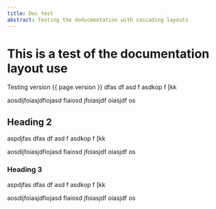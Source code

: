 ```yaml
---
title: Doc test
abstract: Testing the doducmentation with cascading layouts
---
```


# This is a test of the documentation layout use

Testing version {{ page.version }}
dfas
df
asd
f
asdkop
f 
[kk


aosdijfoiasjdfiojasd fiaiosd jfoiasjdf oiasjdf os

## Heading 2

aspdjfas
dfas
df
asd
f
asdkop
f 
[kk


aosdijfoiasjdfiojasd fiaiosd jfoiasjdf oiasjdf os

### Heading 3

aspdjfas
dfas
df
asd
f
asdkop
f 
[kk


aosdijfoiasjdfiojasd fiaiosd jfoiasjdf oiasjdf os
